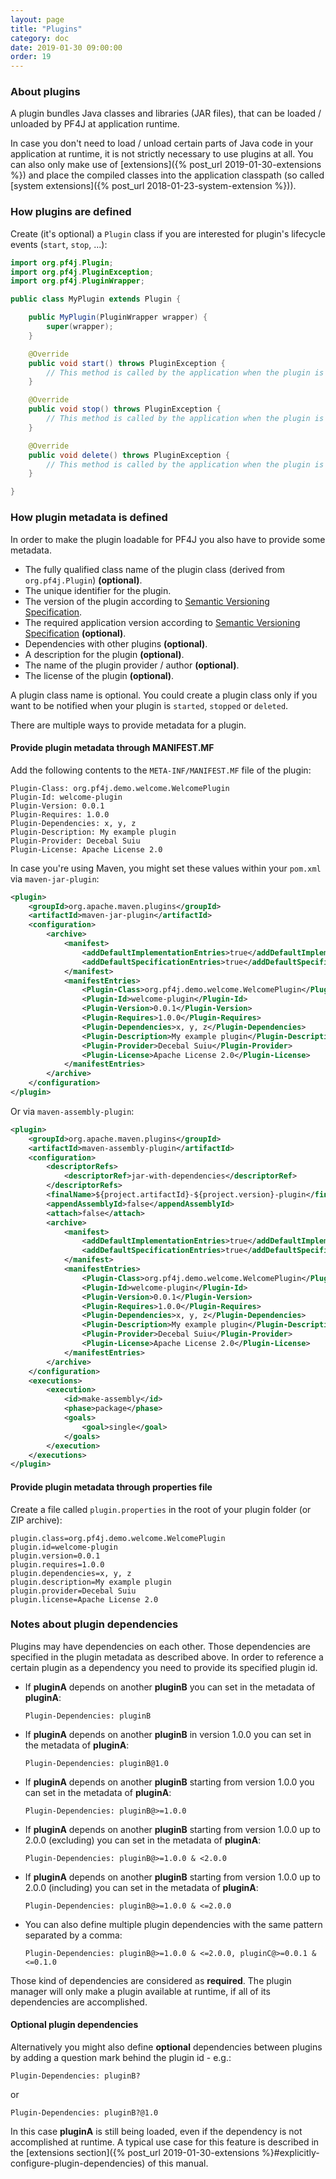 ```yaml
---
layout: page
title: "Plugins"
category: doc
date: 2019-01-30 09:00:00
order: 19
---
```


### About plugins

A plugin bundles Java classes and libraries (JAR files), that can be loaded / unloaded by PF4J at application runtime.

In case you don't need to load / unload certain parts of Java code in your application at runtime, it is not strictly necessary to use plugins at all. You can also only make use of [extensions]({% post_url 2019-01-30-extensions %}) and place the compiled classes into the application classpath (so called [system extensions]({% post_url 2018-01-23-system-extension %})).

### How plugins are defined

Create (it's optional) a `Plugin` class if you are interested for plugin's lifecycle events (`start`, `stop`, ...):

```java
import org.pf4j.Plugin;
import org.pf4j.PluginException;
import org.pf4j.PluginWrapper;

public class MyPlugin extends Plugin {

    public MyPlugin(PluginWrapper wrapper) {
        super(wrapper);
    }

    @Override
    public void start() throws PluginException {
        // This method is called by the application when the plugin is started.
    }

    @Override
    public void stop() throws PluginException {
        // This method is called by the application when the plugin is stopped.
    }

    @Override
    public void delete() throws PluginException {
        // This method is called by the application when the plugin is deleted.
    }

}
```

### How plugin metadata is defined

In order to make the plugin loadable for PF4J you also have to provide some metadata. 

-   The fully qualified class name of the plugin class (derived from `org.pf4j.Plugin`) __(optional)__.
-   The unique identifier for the plugin.
-   The version of the plugin according to [Semantic Versioning Specification](https://semver.org/).
-   The required application version according to [Semantic Versioning Specification](https://semver.org/) __(optional)__.
-   Dependencies with other plugins __(optional)__.
-   A description for the plugin __(optional)__.
-   The name of the plugin provider / author __(optional)__.
-   The license of the plugin __(optional)__.

A plugin class name is optional. You could create a plugin class only if you want to be notified when your plugin is `started`, `stopped` or `deleted`. 

There are multiple ways to provide metadata for a plugin.

#### Provide plugin metadata through MANIFEST.MF

Add the following contents to the `META-INF/MANIFEST.MF` file of the plugin:

```
Plugin-Class: org.pf4j.demo.welcome.WelcomePlugin
Plugin-Id: welcome-plugin
Plugin-Version: 0.0.1
Plugin-Requires: 1.0.0
Plugin-Dependencies: x, y, z
Plugin-Description: My example plugin
Plugin-Provider: Decebal Suiu
Plugin-License: Apache License 2.0
```

In case you're using Maven, you might set these values within your `pom.xml` via `maven-jar-plugin`:

```xml
<plugin>
    <groupId>org.apache.maven.plugins</groupId>
    <artifactId>maven-jar-plugin</artifactId>
    <configuration>
        <archive>
            <manifest>
                <addDefaultImplementationEntries>true</addDefaultImplementationEntries>
                <addDefaultSpecificationEntries>true</addDefaultSpecificationEntries>
            </manifest>
            <manifestEntries>
                <Plugin-Class>org.pf4j.demo.welcome.WelcomePlugin</Plugin-Class>
                <Plugin-Id>welcome-plugin</Plugin-Id>
                <Plugin-Version>0.0.1</Plugin-Version>
                <Plugin-Requires>1.0.0</Plugin-Requires>
                <Plugin-Dependencies>x, y, z</Plugin-Dependencies>
                <Plugin-Description>My example plugin</Plugin-Description>
                <Plugin-Provider>Decebal Suiu</Plugin-Provider>
                <Plugin-License>Apache License 2.0</Plugin-License>
            </manifestEntries>
        </archive>
    </configuration>
</plugin>
```

Or via `maven-assembly-plugin`:

```xml
<plugin>
    <groupId>org.apache.maven.plugins</groupId>
    <artifactId>maven-assembly-plugin</artifactId>
    <configuration>
        <descriptorRefs>
            <descriptorRef>jar-with-dependencies</descriptorRef>
        </descriptorRefs>
        <finalName>${project.artifactId}-${project.version}-plugin</finalName>
        <appendAssemblyId>false</appendAssemblyId>
        <attach>false</attach>
        <archive>
            <manifest>
                <addDefaultImplementationEntries>true</addDefaultImplementationEntries>
                <addDefaultSpecificationEntries>true</addDefaultSpecificationEntries>
            </manifest>
            <manifestEntries>
                <Plugin-Class>org.pf4j.demo.welcome.WelcomePlugin</Plugin-Class>
                <Plugin-Id>welcome-plugin</Plugin-Id>
                <Plugin-Version>0.0.1</Plugin-Version>
                <Plugin-Requires>1.0.0</Plugin-Requires>
                <Plugin-Dependencies>x, y, z</Plugin-Dependencies>
                <Plugin-Description>My example plugin</Plugin-Description>
                <Plugin-Provider>Decebal Suiu</Plugin-Provider>
                <Plugin-License>Apache License 2.0</Plugin-License>
            </manifestEntries>
        </archive>
    </configuration>
    <executions>
        <execution>
            <id>make-assembly</id>
            <phase>package</phase>
            <goals>
                <goal>single</goal>
            </goals>
        </execution>
    </executions>
</plugin>
```

#### Provide plugin metadata through properties file

Create a file called `plugin.properties` in the root of your plugin folder (or ZIP archive):

```properties
plugin.class=org.pf4j.demo.welcome.WelcomePlugin
plugin.id=welcome-plugin
plugin.version=0.0.1
plugin.requires=1.0.0
plugin.dependencies=x, y, z
plugin.description=My example plugin
plugin.provider=Decebal Suiu
plugin.license=Apache License 2.0
```

### Notes about plugin dependencies

Plugins may have dependencies on each other. Those dependencies are specified in the plugin metadata as described above. In order to reference a certain plugin as a dependency you need to provide its specified plugin id.

-   If __pluginA__ depends on another __pluginB__ you can set in the metadata of __pluginA__:

    ```
    Plugin-Dependencies: pluginB
    ```

-   If __pluginA__ depends on another __pluginB__ in version 1.0.0 you can set in the metadata of __pluginA__:

    ```
    Plugin-Dependencies: pluginB@1.0
    ```

-   If __pluginA__ depends on another __pluginB__ starting from version 1.0.0 you can set in the metadata of __pluginA__:

    ```
    Plugin-Dependencies: pluginB@>=1.0.0
    ```

-   If __pluginA__ depends on another __pluginB__ starting from version 1.0.0 up to 2.0.0 (excluding) you can set in the metadata of __pluginA__:

    ```
    Plugin-Dependencies: pluginB@>=1.0.0 & <2.0.0
    ```

-   If __pluginA__ depends on another __pluginB__ starting from version 1.0.0 up to 2.0.0 (including) you can set in the metadata of __pluginA__:

    ```
    Plugin-Dependencies: pluginB@>=1.0.0 & <=2.0.0
    ```

-   You can also define multiple plugin dependencies with the same pattern separated by a comma:

    ```
    Plugin-Dependencies: pluginB@>=1.0.0 & <=2.0.0, pluginC@>=0.0.1 & <=0.1.0
    ```

Those kind of dependencies are considered as __required__. The plugin manager will only make a plugin available at runtime, if all of its dependencies are accomplished.

#### Optional plugin dependencies

Alternatively you might also define __optional__ dependencies between plugins by adding a question mark behind the plugin id - e.g.:

```
Plugin-Dependencies: pluginB?
```

or 

```
Plugin-Dependencies: pluginB?@1.0
```

In this case __pluginA__ is still being loaded, even if the dependency is not accomplished at runtime. A typical use case for this feature is described in the [extensions section]({% post_url 2019-01-30-extensions %}#explicitly-configure-plugin-dependencies) of this manual.
